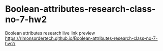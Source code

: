 # Boolean-attributes-research-class-no-7-hw2
Boolean attributes research
live link preview
https://rimonsordertech.github.io/Boolean-attributes-research-class-no-7-hw2/

